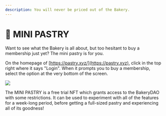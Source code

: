 ```yaml
---
description: You will never be priced out of the Bakery.
---
```


# 🍨 MINI PASTRY

Want to see what the Bakery is all about, but too hesitant to buy a membership just yet? The mini pastry is for you.

On the homepage of [https://pastry.xyz/](https://pastry.xyz), click in the top right where it says "Login". When it prompts you to buy a membership, select the option at the very bottom of the screen.

![](../.gitbook/assets/chrome\_24xrbzRsmh.png)

The MINI PASTRY is a free trial NFT which grants access to the BakeryDAO with some restrictions. It can be used to experiment with all of the features for a week-long period, before getting a full-sized pastry and experiencing all of its goodness!
